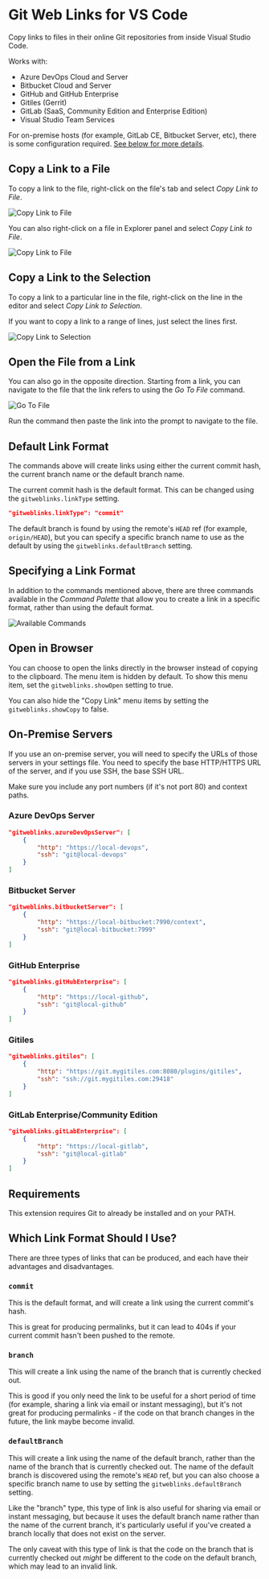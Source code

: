 # Git Web Links for VS Code

Copy links to files in their online Git repositories from inside Visual Studio Code.

Works with:

-   Azure DevOps Cloud and Server
-   Bitbucket Cloud and Server
-   GitHub and GitHub Enterprise
-   Gitiles (Gerrit)
-   GitLab (SaaS, Community Edition and Enterprise Edition)
-   Visual Studio Team Services

For on-premise hosts (for example, GitLab CE, Bitbucket Server, etc), there is some configuration required. [See below for more details](#on-premise-servers).

## Copy a Link to a File

To copy a link to the file, right-click on the file's tab and select _Copy Link to File_.

![Copy Link to File](https://github.com/reduckted/GitWebLinks/raw/HEAD/images/copy-file-tab.png)

You can also right-click on a file in Explorer panel and select _Copy Link to File_.

![Copy Link to File](https://github.com/reduckted/GitWebLinks/raw/HEAD/images/copy-file-explorer.png)

## Copy a Link to the Selection

To copy a link to a particular line in the file, right-click on the line in the editor and select _Copy Link to Selection_.

If you want to copy a link to a range of lines, just select the lines first.

![Copy Link to Selection](https://github.com/reduckted/GitWebLinks/raw/HEAD/images/copy-selection.png)

## Open the File from a Link

You can also go in the opposite direction. Starting from a link, you can navigate to the file that the link refers to using the _Go To File_ command.

![Go To File](https://github.com/reduckted/GitWebLinks/raw/HEAD/images/go-to-file.png)

Run the command then paste the link into the prompt to navigate to the file.

## Default Link Format

The commands above will create links using either the current commit hash, the current branch name or the default branch name.

The current commit hash is the default format. This can be changed using the `gitweblinks.linkType` setting.

```json
"gitweblinks.linkType": "commit"
```

The default branch is found by using the remote's `HEAD` ref (for example, `origin/HEAD`), but you can specify a specific branch name to use as the default by using the `gitweblinks.defaultBranch` setting.

## Specifying a Link Format

In addition to the commands mentioned above, there are three commands available in the _Command Palette_ that allow you to create a link in a specific format, rather than using the default format.

![Available Commands](https://github.com/reduckted/GitWebLinks/raw/HEAD/images/command-palette.png)

## Open in Browser

You can choose to open the links directly in the browser instead of copying to the clipboard. The menu item is hidden by default. To show this menu item, set the `gitweblinks.showOpen` setting to true.

You can also hide the "Copy Link" menu items by setting the `gitweblinks.showCopy` to false.

## On-Premise Servers

If you use an on-premise server, you will need to specify the URLs of those servers in your settings file. You need to specify the base HTTP/HTTPS URL of the server, and if you use SSH, the base SSH URL.

Make sure you include any port numbers (if it's not port 80) and context paths.

### Azure DevOps Server

```json
"gitweblinks.azureDevOpsServer": [
    {
        "http": "https://local-devops",
        "ssh": "git@local-devops"
    }
]
```

### Bitbucket Server

```json
"gitweblinks.bitbucketServer": [
    {
        "http": "https://local-bitbucket:7990/context",
        "ssh": "git@local-bitbucket:7999"
    }
]
```

### GitHub Enterprise

```json
"gitweblinks.gitHubEnterprise": [
    {
        "http": "https://local-github",
        "ssh": "git@local-github"
    }
]
```

### Gitiles

```json
"gitweblinks.gitiles": [
    {
        "http": "https://git.mygitiles.com:8080/plugins/gitiles",
        "ssh": "ssh://git.mygitiles.com:29418"
    }
]
```

### GitLab Enterprise/Community Edition

```json
"gitweblinks.gitLabEnterprise": [
    {
        "http": "https://local-gitlab",
        "ssh": "git@local-gitlab"
    }
]
```

## Requirements

This extension requires Git to already be installed and on your PATH.

## Which Link Format Should I Use?

There are three types of links that can be produced, and each have their advantages and disadvantages.

### `commit`

This is the default format, and will create a link using the current commit's hash.

This is great for producing permalinks, but it can lead to 404s if your current commit hasn't been pushed to the remote.

### `branch`

This will create a link using the name of the branch that is currently checked out.

This is good if you only need the link to be useful for a short period of time (for example, sharing a link via email or instant messaging), but it's not great for producing permalinks - if the code on that branch changes in the future, the link maybe become invalid.

### `defaultBranch`

This will create a link using the name of the default branch, rather than the name of the branch that is currently checked out. The name of the default branch is discovered using the remote's `HEAD` ref, but you can also choose a specific branch name to use by setting the `gitweblinks.defaultBranch` setting.

Like the "branch" type, this type of link is also useful for sharing via email or instant messaging, but because it uses the default branch name rather than the name of the current branch, it's particularly useful if you've created a branch locally that does not exist on the server.

The only caveat with this type of link is that the code on the branch that is currently checked out _might_ be different to the code on the default branch, which may lead to an invalid link.
